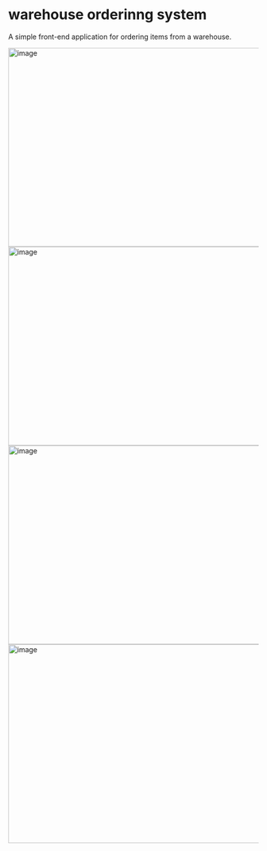 # warehouse orderinng system
A simple front-end application for ordering items from a warehouse.

<img width="900" height="400" alt="image" src="https://github.com/user-attachments/assets/8bd76f11-8fa8-4956-99dd-4e4e84e0cb6a" />
<img width="900" height="400" alt="image" src="https://github.com/user-attachments/assets/842de1a9-c708-44ce-b16c-e7d811fb24ca" />
<img width="900" height="400" alt="image" src="https://github.com/user-attachments/assets/18250720-a9fa-430e-9c37-50a787c96d43" />
<img width="900" height="400" alt="image" src="https://github.com/user-attachments/assets/dafc2111-0a47-4c6e-82d0-94171c39d06c" />
